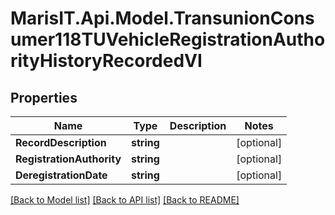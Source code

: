 
# MarisIT.Api.Model.TransunionConsumer118TUVehicleRegistrationAuthorityHistoryRecordedVI

## Properties

Name | Type | Description | Notes
------------ | ------------- | ------------- | -------------
**RecordDescription** | **string** |  | [optional] 
**RegistrationAuthority** | **string** |  | [optional] 
**DeregistrationDate** | **string** |  | [optional] 

[[Back to Model list]](../README.md#documentation-for-models)
[[Back to API list]](../README.md#documentation-for-api-endpoints)
[[Back to README]](../README.md)


